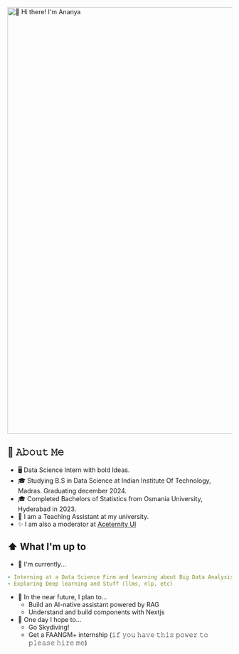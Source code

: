 [<img src="https://raw.githubusercontent.com/DotSlash-A/DotSlash-A/master/intro-gif.gif" alt="👋 Hi there! I'm Ananya" width="960px">](https://www.dotslashananya.rocks/)


## 📕 𝙰𝚋𝚘𝚞𝚝 𝙼𝚎

- 🖥 Data Science Intern with bold Ideas.
- 🎓 Studying B.S in Data Science at Indian Institute Of Technology, Madras. Graduating december 2024.
- 🎓 Completed Bachelors of Statistics from Osmania University, Hyderabad in 2023.
- 📑 I am a Teaching Assistant at my university.
- ✨ I am also a moderator at [Aceternity UI](https://discord.gg/j7EEvbPtYX)

## ⬆ What I'm up to

- 🔨 I'm currently...

```yaml
- Interning at a Data Science Firm and learning about Big Data Analysis
- Exploring Deep learning and Stuff (llms, nlp, etc)
```

- 🎯 In the near future, I plan to...
  - Build an AI-native assistant powered by RAG
  - Understand and build components with Nextjs
- 🤞 One day I hope to...
  - Go Skydiving!
  - Get a FAANGM+ internship (𝚒𝚏 𝚢𝚘𝚞 𝚑𝚊𝚟𝚎 𝚝𝚑𝚒𝚜 𝚙𝚘𝚠𝚎𝚛 𝚝𝚘 𝚙𝚕𝚎𝚊𝚜𝚎 𝚑𝚒𝚛𝚎 𝚖𝚎)
